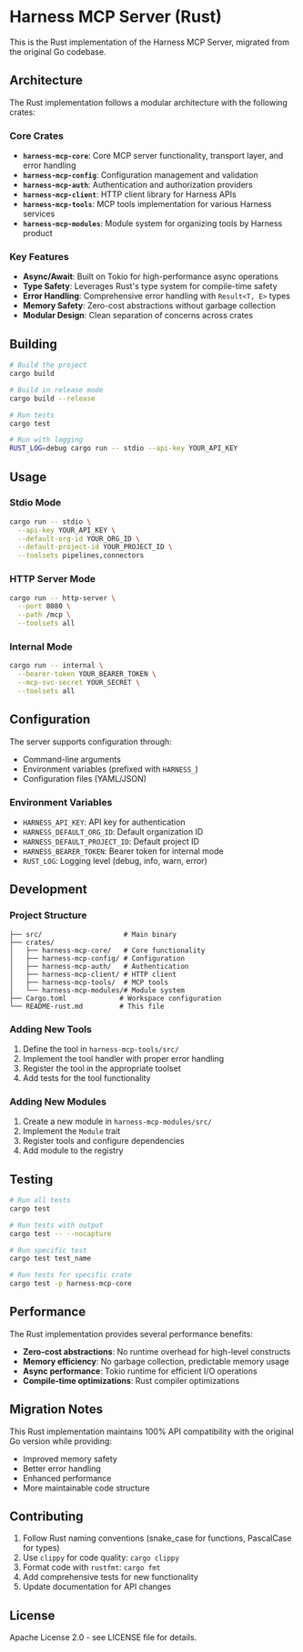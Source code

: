 # Harness MCP Server (Rust)

This is the Rust implementation of the Harness MCP Server, migrated from the original Go codebase.

## Architecture

The Rust implementation follows a modular architecture with the following crates:

### Core Crates

- **`harness-mcp-core`**: Core MCP server functionality, transport layer, and error handling
- **`harness-mcp-config`**: Configuration management and validation
- **`harness-mcp-auth`**: Authentication and authorization providers
- **`harness-mcp-client`**: HTTP client library for Harness APIs
- **`harness-mcp-tools`**: MCP tools implementation for various Harness services
- **`harness-mcp-modules`**: Module system for organizing tools by Harness product

### Key Features

- **Async/Await**: Built on Tokio for high-performance async operations
- **Type Safety**: Leverages Rust's type system for compile-time safety
- **Error Handling**: Comprehensive error handling with `Result<T, E>` types
- **Memory Safety**: Zero-cost abstractions without garbage collection
- **Modular Design**: Clean separation of concerns across crates

## Building

```bash
# Build the project
cargo build

# Build in release mode
cargo build --release

# Run tests
cargo test

# Run with logging
RUST_LOG=debug cargo run -- stdio --api-key YOUR_API_KEY
```

## Usage

### Stdio Mode

```bash
cargo run -- stdio \
  --api-key YOUR_API_KEY \
  --default-org-id YOUR_ORG_ID \
  --default-project-id YOUR_PROJECT_ID \
  --toolsets pipelines,connectors
```

### HTTP Server Mode

```bash
cargo run -- http-server \
  --port 8080 \
  --path /mcp \
  --toolsets all
```

### Internal Mode

```bash
cargo run -- internal \
  --bearer-token YOUR_BEARER_TOKEN \
  --mcp-svc-secret YOUR_SECRET \
  --toolsets all
```

## Configuration

The server supports configuration through:

- Command-line arguments
- Environment variables (prefixed with `HARNESS_`)
- Configuration files (YAML/JSON)

### Environment Variables

- `HARNESS_API_KEY`: API key for authentication
- `HARNESS_DEFAULT_ORG_ID`: Default organization ID
- `HARNESS_DEFAULT_PROJECT_ID`: Default project ID
- `HARNESS_BEARER_TOKEN`: Bearer token for internal mode
- `RUST_LOG`: Logging level (debug, info, warn, error)

## Development

### Project Structure

```
├── src/                    # Main binary
├── crates/
│   ├── harness-mcp-core/   # Core functionality
│   ├── harness-mcp-config/ # Configuration
│   ├── harness-mcp-auth/   # Authentication
│   ├── harness-mcp-client/ # HTTP client
│   ├── harness-mcp-tools/  # MCP tools
│   └── harness-mcp-modules/# Module system
├── Cargo.toml             # Workspace configuration
└── README-rust.md         # This file
```

### Adding New Tools

1. Define the tool in `harness-mcp-tools/src/`
2. Implement the tool handler with proper error handling
3. Register the tool in the appropriate toolset
4. Add tests for the tool functionality

### Adding New Modules

1. Create a new module in `harness-mcp-modules/src/`
2. Implement the `Module` trait
3. Register tools and configure dependencies
4. Add module to the registry

## Testing

```bash
# Run all tests
cargo test

# Run tests with output
cargo test -- --nocapture

# Run specific test
cargo test test_name

# Run tests for specific crate
cargo test -p harness-mcp-core
```

## Performance

The Rust implementation provides several performance benefits:

- **Zero-cost abstractions**: No runtime overhead for high-level constructs
- **Memory efficiency**: No garbage collection, predictable memory usage
- **Async performance**: Tokio runtime for efficient I/O operations
- **Compile-time optimizations**: Rust compiler optimizations

## Migration Notes

This Rust implementation maintains 100% API compatibility with the original Go version while providing:

- Improved memory safety
- Better error handling
- Enhanced performance
- More maintainable code structure

## Contributing

1. Follow Rust naming conventions (snake_case for functions, PascalCase for types)
2. Use `clippy` for code quality: `cargo clippy`
3. Format code with `rustfmt`: `cargo fmt`
4. Add comprehensive tests for new functionality
5. Update documentation for API changes

## License

Apache License 2.0 - see LICENSE file for details.